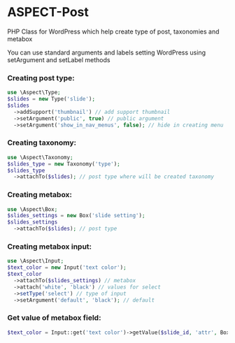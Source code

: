 ASPECT-Post
===========
PHP Class for WordPress which help create type of post, taxonomies and metabox

You can use standard arguments and labels setting WordPress using setArgument and setLabel methods

### Creating post type: ###
```php
use \Aspect\Type;
$slides = new Type('slide');
$slides
  ->addSupport('thumbnail') // add support thumbnail
  ->setArgument('public', true) // public argument
  ->setArgument('show_in_nav_menus', false); // hide in creating menu
```
### Creating taxonomy: ###
```php
use \Aspect\Taxonomy;
$slides_type = new Taxonomy('type');
$slides_type
  ->attachTo($slides); // post type where will be created taxonomy
```

### Creating metabox: ###
```php
use \Aspect\Box;
$slides_settings = new Box('slide setting');
$slides_settings
  ->attachTo($slides); // post type
```

### Creating metabox input: ###
```php
use \Aspect\Input;
$text_color = new Input('text color');
$text_color
  ->attachTo($slides_settings) // metabox
  ->attach('white', 'black') // values for select
  ->setType('select') // type of input
  ->setArgument('default', 'black'); // default
```


### Get value of metabox field: ###
```php
$text_color = Input::get('text color')->getValue($slide_id, 'attr', Box::get('slide setting'));
```